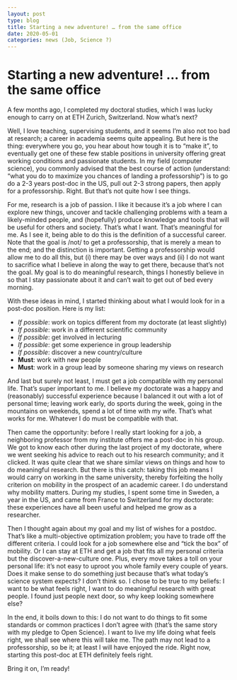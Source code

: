 ```yaml
---
layout: post
type: blog
title: Starting a new adventure! … from the same office
date: 2020-05-01
categories: news (Job, Science ?)
---
```


# Starting a new adventure! … from the same office

A few months ago, I completed my doctoral studies, which I was lucky enough to carry on at ETH Zurich, Switzerland. Now what’s next?

Well, I love teaching, supervising students, and it seems I’m also not too bad at research; a career in academia seems quite appealing. But here is the thing: everywhere you go, you hear about how tough it is to “make it”, to eventually get one of these few stable positions in university offering great working conditions and passionate students. In my field (computer science), you commonly advised that the best course of action (understand: “what you do to maximize you chances of landing a professorship”) is to go do a 2-3 years post-doc in the US, pull out 2-3 strong papers, then apply for a professorship. Right. But that’s not quite how I see things.

For me, research is a job of passion. I like it because it’s a job where I can explore new things, uncover and tackle challenging problems with a team a likely-minded people, and (hopefully) produce knowledge and tools that will be useful for others and society. That’s what I want. That’s meaningful for me. As I see it, being able to do this is the definition of a successful career. Note that the goal is /not/ to get a professorship, that is merely a mean to the end; and the distinction is important. Getting a professorship would allow me to do all this, but (i) there may be over ways and (ii) I do not want to sacrifice what I believe in along the way to get there, because that’s not the goal. My goal is to do meaningful research, things I honestly believe in so that I stay passionate about it and can’t wait to get out of bed every morning.

With these ideas in mind, I started thinking about what I would look for in a post-doc position. Here is my list:

- _If possible_: work on topics different from my doctorate (at least slightly)
- _If possible_: work in a different scientific community
- _If possible_: get involved in lecturing
- _If possible_: get some experience in group leadership
- _If possible_: discover a new country/culture
- __Must__: work with new people
- __Must__: work in a group lead by someone sharing my views on research

And last but surely not least, I must get a job compatible with my personal life. That’s super important to me. I believe my doctorate was a happy and (reasonably) successful experience because I balanced it out with a lot of personal time; leaving work early, do sports during the week, going in the mountains on weekends, spend a lot of time with my wife. That’s what works for me. Whatever I do must be compatible with that.

Then came the opportunity: before I really start looking for a job, a neighboring professor from my institute offers me a post-doc in his group. We got to know each other during the last project of my doctorate, where we went seeking his advice to reach out to his research community; and it clicked. It was quite clear that we share similar views on things and how to do meaningful research. But there is this catch: taking this job means I would carry on working in the same university, thereby forfeiting the holly criterion on mobility in the prospect of an academic career. I do understand why mobility matters. During my studies, I spent some time in Sweden, a year in the US, and came from France to Switzerland for my doctorate: these experiences have all been useful and helped me grow as a researcher.

Then I thought again about my goal and my list of wishes for a postdoc. That’s like a multi-objective optimization problem; you have to trade off the different criteria. I could look for a job somewhere else and “tick the box” of mobility. Or I can stay at ETH and get a job that fits all my personal criteria but the discover-a-new-culture one. Plus, every move takes a toll on your personal life: it’s not easy to uproot you whole family every couple of years. Does it make sense to do something just because that’s what today’s science system expects? I don’t think so. I chose to be true to my beliefs: I want to be what feels right, I want to do meaningful research with great people. I found just people next door, so why keep looking somewhere else?

In the end, it boils down to this: I do not want to do things to fit some standards or common practices I don’t agree with (that’s the same story with my pledge to Open Science). I want to live my life doing what feels right, we shall see where this will take me. The path may not lead to a professorship, so be it; at least I will have enjoyed the ride. Right now, starting this post-doc at ETH definitely feels right.

Bring it on, I’m ready!
